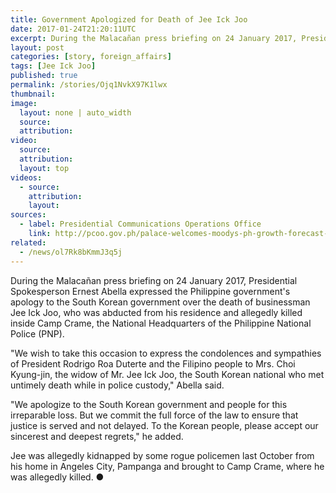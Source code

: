 ```yaml
---
title: Government Apologized for Death of Jee Ick Joo
date: 2017-01-24T21:20:11UTC
excerpt: During the Malacañan press briefing on 24 January 2017, President Spokesperson Ernesto Abella expressed the apology of the Philippine government for the death of Jee Ick Joo.
layout: post
categories: [story, foreign_affairs]
tags: [Jee Ick Joo]
published: true
permalink: /stories/Ojq1NvkX97K1lwx
thumbnail:
image:
  layout: none | auto_width
  source: 
  attribution: 
video:
  source: 
  attribution: 
  layout: top
videos:
  - source: 
    attribution: 
    layout: 
sources:
  - label: Presidential Communications Operations Office
    link: http://pcoo.gov.ph/palace-welcomes-moodys-ph-growth-forecast-24-jan-2017/
related:
  - /news/ol7Rk8bKmmJ3q5j
---
```


During the Malacañan press briefing on 24 January 2017, Presidential Spokesperson Ernest Abella expressed the Philippine government's apology to the South Korean government over the death of businessman Jee Ick Joo, who was abducted from his residence and allegedly killed inside Camp Crame, the National Headquarters of the Philippine National Police (PNP).

"We wish to take this occasion to express the condolences and sympathies of President Rodrigo Roa Duterte and the Filipino people to Mrs. Choi Kyung-jin, the widow of Mr. Jee Ick Joo, the South Korean national who met untimely death while in police custody," Abella said.

"We apologize to the South Korean government and people for this irreparable loss. But we commit the full force of the law to ensure that justice is served and not delayed. To the Korean people, please accept our sincerest and deepest regrets," he added.

Jee was allegedly kidnapped by some rogue policemen last October from his home in Angeles City, Pampanga and brought to Camp Crame, where he was allegedly killed.
&#x25cf;
